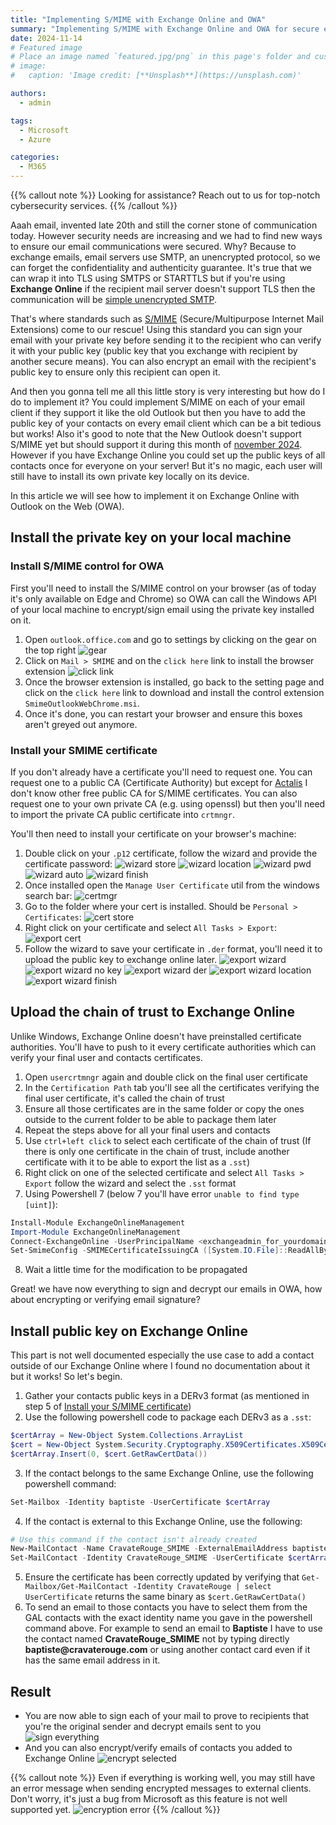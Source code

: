 ```yaml
---
title: "Implementing S/MIME with Exchange Online and OWA"
summary: "Implementing S/MIME with Exchange Online and OWA for secure email communications"
date: 2024-11-14
# Featured image
# Place an image named `featured.jpg/png` in this page's folder and customize its options here.
# image:
#   caption: 'Image credit: [**Unsplash**](https://unsplash.com)'

authors:
  - admin

tags:
  - Microsoft
  - Azure

categories:
  - M365
---
```

{{% callout note %}}
Looking for assistance? Reach out to us for top-notch cybersecurity services.
{{% /callout %}}

Aaah email, invented late 20th and still the corner stone of communication today. However security needs are increasing and we had to find new ways to ensure our email communications were secured. Why? Because to exchange emails, email servers use SMTP, an unencrypted protocol, so we can forget the confidentiality and authenticity guarantee. It's true that we can wrap it into TLS using SMTPS or STARTTLS but if you're using **Exchange Online** if the recipient mail server doesn't support TLS then the communication will be [simple unencrypted SMTP](https://learn.microsoft.com/en-us/purview/exchange-online-uses-tls-to-secure-email-connections#tls-basics-for-microsoft-365-and-exchange-online). 

That's where standards such as [S/MIME](https://en.wikipedia.org/wiki/S/MIME) (Secure/Multipurpose Internet Mail Extensions) come to our rescue!
Using this standard you can sign your email with your private key before sending it to the recipient who can verify it with your public key (public key that you exchange with recipient by another secure means). You can also encrypt an email with the recipient's public key to ensure only this recipient can open it.

And then you gonna tell me all this little story is very interesting but how do I do to implement it? You could implement S/MIME on each of your email client if they support it like the old Outlook but then you have to add the public key of your contacts on every email client which can be a bit tedious but works! Also it's good to note that the New Outlook doesn't support S/MIME yet but should support it during this month of [november 2024](https://www.microsoft.com/en-us/microsoft-365/roadmap?filters=Outlook%2CDesktop%2CWeb&searchterms=s%2Fmime).
However if you have Exchange Online you could set up the public keys of all contacts once for everyone on your server! But it's no magic, each user will still have to install its own private key locally on its device.

In this article we will see how to implement it on Exchange Online with Outlook on the Web (OWA).

## Install the private key on your local machine
### Install S/MIME control for OWA
First you'll need to install the S/MIME control on your browser (as of today it's only available on Edge and Chrome) so OWA can call the Windows API of your local machine to encrypt/sign email using the private key installed on it.
1. Open `outlook.office.com` and go to settings by clicking on the gear on the top right
![gear](smime/smime_control1.png)
2. Click on `Mail > SMIME` and on the `click here` link to install the browser extension
![click link](smime/smime_control2.png)
3. Once the browser extension is installed, go back to the setting page and click on the `click here` link to download and install the control extension `SmimeOutlookWebChrome.msi`.
4. Once it's done, you can restart your browser and ensure this boxes aren't greyed out anymore.

### Install your SMIME certificate
If you don't already have a certificate you'll need to request one. You can request one to a public CA (Certificate Authority) but except for [Actalis](https://extrassl.actalis.it/portal/uapub/freemail?lang=en) I don't know other free public CA for S/MIME certificates. You can also request one to your own private CA (e.g. using openssl) but then you'll need to import the private CA public certificate into `crtmngr`.

You'll then need to install your certificate on your browser's machine:
1. Double click on your `.p12` certificate, follow the wizard and provide the certificate password:
![wizard store](smime/cert_install1.png)
![wizard location](smime/cert_install2.png)
![wizard pwd](smime/cert_install3.png)
![wizard auto](smime/cert_install4.png)
![wizard finish](smime/cert_install5.png)
2. Once installed open the `Manage User Certificate` util from the windows search bar:
![certmgr](smime/cert_install6.png)
3. Go to the folder where your cert is installed. Should be `Personal > Certificates`:
![cert store](smime/cert_install7.png)
4. Right click on your certificate and select `All Tasks > Export`:
![export cert](smime/cert_install8.png)
5. Follow the wizard to save your certificate in `.der` format, you'll need it to upload the public key to exchange online later.
![export wizard](smime/cert_install9.png)
![export wizard no key](smime/cert_install10.png)
![export wizard der](smime/cert_install11.png)
![export wizard location](smime/cert_install12.png)
![export wizard finish](smime/cert_install13.png)

## Upload the chain of trust to Exchange Online
Unlike Windows, Exchange Online doesn't have preinstalled certificate authorities. You'll have to push to it every certificate authorities which can verify your final user and contacts certificates.
1. Open `usercrtmngr` again and double click on the final user certificate
2. In the `Certification Path` tab you'll see all the certificates verifying the final user certificate, it's called the chain of trust
3. Ensure all those certificates are in the same folder or copy the ones outside to the current folder to be able to package them later
4. Repeat the steps above for all your final users and contacts
5. Use `ctrl+left click` to select each certificate of the chain of trust (If there is only one certificate in the chain of trust, include another certificate with it to be able to export the list as a `.sst`)
6. Right click on one of the selected certificate and select `All Tasks > Export` follow the wizard and select the `.sst` format
7. Using Powershell 7 (below 7 you'll have error `unable to find type [uint]`):
```ps1
Install-Module ExchangeOnlineManagement
Import-Module ExchangeOnlineManagement
Connect-ExchangeOnline -UserPrincipalName <exchangeadmin_for_yourdomain>
Set-SmimeConfig -SMIMECertificateIssuingCA ([System.IO.File]::ReadAllBytes('C:\Users\Gold\Downloads\chainOfTrust.sst'))
```
8. Wait a little time for the modification to be propagated

Great! we have now everything to sign and decrypt our emails in OWA, how about encrypting or verifying email signature?

## Install public key on Exchange Online
This part is not well documented especially the use case to add a contact outside of our Exchange Online where I found no documentation about it but it works! So let's begin.

1. Gather your contacts public keys in a DERv3 format (as mentioned in step 5 of [Install your S/MIME certificate](#install-your-smime-certificate))
2. Use the following powershell code to package each DERv3 as a `.sst`:
```ps1
$certArray = New-Object System.Collections.ArrayList
$cert = New-Object System.Security.Cryptography.X509Certificates.X509Certificate2("D:\Gold\Documents\VM-apps\baptiste@cravaterouge.com.cer") <- DERv3 format
$certArray.Insert(0, $cert.GetRawCertData())
```
3. If the contact belongs to the same Exchange Online, use the following powershell command:
```ps1
Set-Mailbox -Identity baptiste -UserCertificate $certArray
```
4. If the contact is external to this Exchange Online, use the following:
```ps1
# Use this command if the contact isn't already created
New-MailContact -Name CravateRouge_SMIME -ExternalEmailAddress baptiste@cravaterouge.com
Set-MailContact -Identity CravateRouge_SMIME -UserCertificate $certArray
```
5. Ensure the certificate has been correctly updated by verifying that `Get-Mailbox/Get-MailContact -Identity CravateRouge | select UserCertificate` returns the same binary as `$cert.GetRawCertData()`
6. To send an email to those contacts you have to select them from the GAL contacts with the exact identity name you gave in the powershell command above. For example to send an email to __Baptiste__ I have to use the contact named __CravateRouge_SMIME__ not by typing directly __baptiste@cravaterouge.com__ or using another contact card even if it has the same email address in it.

## Result
- You are now able to sign each of your mail to prove to recipients that you're the original sender and decrypt emails sent to you
![sign everything](smime/sign_everything.png)
- And you can also encrypt/verify emails of contacts you added to Exchange Online
![encrypt selected](smime/encrypt_whitelisted.png)

{{% callout note %}}
Even if everything is working well, you may still have an error message when sending encrypted messages to external clients. Don't worry, it's just a bug from Microsoft as this feature is not well supported yet.
![encryption error](smime/error_encrypted.png)
{{% /callout %}}